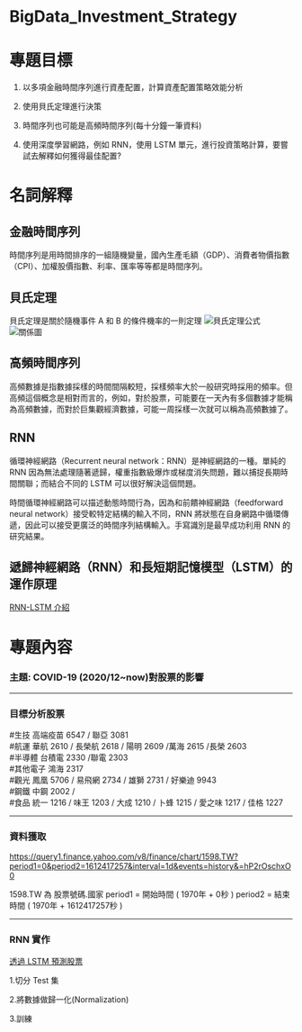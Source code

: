 # BigData_Investment_Strategy

# 專題目標

1.  以多項金融時間序列進行資產配置，計算資產配置策略效能分析

2.  使用貝氏定理進行決策

3.  時間序列也可能是高頻時間序列(每十分鐘一筆資料)

4.  使用深度學習網路，例如 RNN，使用 LSTM 單元，進行投資策略計算，要嘗試去解釋如何獲得最佳配置?

# 名詞解釋

## 金融時間序列

時間序列是用時間排序的一組隨機變量，國內生產毛額（GDP）、消費者物價指數（CPI）、加權股價指數、利率、匯率等等都是時間序列。

## 貝氏定理

貝氏定理是關於隨機事件 A 和 B 的條件機率的一則定理
![貝氏定理公式](https://wikimedia.org/api/rest_v1/media/math/render/svg/e08d4ab0386c0ebb7d87f398cd38f911440fe3da)
![關係圖](https://upload.wikimedia.org/wikipedia/commons/thumb/f/f5/Bayes%27_Theorem_2D.svg/450px-Bayes%27_Theorem_2D.svg.png)

## 高頻時間序列

高頻數據是指數據採樣的時間間隔較短，採樣頻率大於一般研究時採用的頻率。但高頻這個概念是相對而言的，例如，對於股票，可能要在一天內有多個數據才能稱為高頻數據，而對於巨集觀經濟數據，可能一周採樣一次就可以稱為高頻數據了。

## RNN

循環神經網路（Recurrent neural network：RNN）是神經網路的一種。單純的 RNN 因為無法處理隨著遞歸，權重指數級爆炸或梯度消失問題，難以捕捉長期時間關聯；而結合不同的 LSTM 可以很好解決這個問題。

時間循環神經網路可以描述動態時間行為，因為和前饋神經網路（feedforward neural network）接受較特定結構的輸入不同，RNN 將狀態在自身網路中循環傳遞，因此可以接受更廣泛的時間序列結構輸入。手寫識別是最早成功利用 RNN 的研究結果。

## 遞歸神經網路（RNN）和長短期記憶模型（LSTM）的運作原理

[RNN-LSTM 介紹](https://brohrer.mcknote.com/zh-Hant/how_machine_learning_works/how_rnns_lstm_work.html)

# 專題內容

### 主題: COVID-19 (2020/12~now)對股票的影響

---

### 目標分析股票
#生技 高端疫苗 6547 / 聯亞 3081<br>
#航運 華航 2610 / 長榮航 2618 / 陽明 2609 /萬海 2615 /長榮 2603<br>
#半導體 台積電 2330 /聯電 2303<br>
#其他電子 鴻海 2317<br>
#觀光 鳳凰 5706 / 易飛網 2734 / 雄獅 2731 / 好樂迪 9943<br>
#鋼鐵 中鋼 2002 /<br>
#食品 統一 1216 / 味王 1203 / 大成 1210 / 卜蜂 1215 / 愛之味 1217 / 佳格 1227<br>

---

### 資料獲取
https://query1.finance.yahoo.com/v8/finance/chart/1598.TW?period1=0&period2=1612417257&interval=1d&events=history&=hP2rOschxO0

1598.TW 為 股票號碼.國家
period1 = 開始時間 ( 1970年 + 0秒 )
period2 = 結束時間 ( 1970年 + 1612417257秒 )

---
### RNN 實作

[透過 LSTM 預測股票](https://wenwender.wordpress.com/2019/10/18/%E5%AF%A6%E4%BD%9C%E9%80%8F%E9%81%8Elstm%E9%A0%90%E6%B8%AC%E8%82%A1%E7%A5%A8/)

1.切分 Test 集

2.將數據做歸一化(Normalization)

3.訓練

